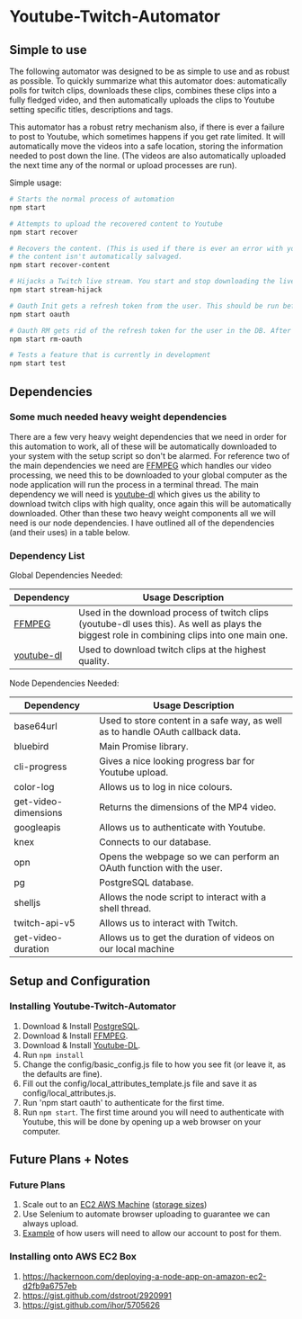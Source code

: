

# Youtube-Twitch-Automator

## Simple to use
The following automator was designed to be as simple to use and as robust as possible. To quickly summarize what this automator does: automatically polls for twitch clips, downloads these clips, combines these clips into a fully fledged video, and then automatically uploads the clips to Youtube setting specific titles, descriptions and tags.

This automator has a robust retry mechanism also, if there is ever a failure to post to Youtube, which sometimes happens if you get rate limited. It will automatically move the videos into a safe location, storing the information needed to post down the line. (The videos are also automatically uploaded the next time any of the normal or upload processes are run).

Simple  usage:

``` bash
# Starts the normal process of automation
npm start

# Attempts to upload the recovered content to Youtube
npm start recover

# Recovers the content. (This is used if there is ever an error with youtube upload and
# the content isn't automatically salvaged.
npm start recover-content

# Hijacks a Twitch live stream. You start and stop downloading the live stream and saving it to a file.
npm start stream-hijack

# Oauth Init gets a refresh token from the user. This should be run before anything for personal use.
npm start oauth

# Oauth RM gets rid of the refresh token for the user in the DB. After this is run you will need to re-authenticate with 'npm start oauth'.
npm start rm-oauth

# Tests a feature that is currently in development
npm start test
```

## Dependencies
### Some much needed heavy weight dependencies
There are a few very heavy weight dependencies that we need in order for this automation to work, all of these will be automatically downloaded to your system with the setup script so don't be alarmed. For reference two of the main dependencies we need are [FFMPEG](https://www.ffmpeg.org/) which handles our video processing, we need this to be downloaded to your global computer as the node application will run the process in a terminal thread. The main dependency we will need is [youtube-dl](https://rg3.github.io/youtube-dl/) which gives us the ability to download twitch clips with high quality, once again this will be automatically downloaded. Other than these two heavy weight components all we will need is our node dependencies. I have outlined all of the dependencies (and their uses) in a table below.

### Dependency List
Global Dependencies Needed:


| Dependency | Usage Description                                                                                                                             |
|------------|-----------------------------------------------------------------------------------------------------------------------------------------------|
| [FFMPEG](https://www.ffmpeg.org/)     | Used in the download process of twitch clips (youtube-dl uses this).  As well as plays the biggest role in combining clips into one main one. |
| [youtube-dl](https://rg3.github.io/youtube-dl/) | Used to download twitch clips at the highest quality.                                                                                         |

Node Dependencies Needed:


| Dependency           | Usage Description                                                              |
|----------------------|--------------------------------------------------------------------------------|
| base64url            | Used to store content in a safe way, as well as to handle OAuth callback data. |
| bluebird             | Main Promise library.                                                          |
| cli-progress         | Gives a nice looking progress bar for Youtube upload.                          |
| color-log            | Allows us to log in nice colours.                                              |
| get-video-dimensions | Returns the dimensions of the MP4 video.                                       |
| googleapis           | Allows us to authenticate with Youtube.                                        |
| knex                 | Connects to our database.                                                      |
| opn                  | Opens the webpage so we can perform an OAuth function with the user.           |
| pg                   | PostgreSQL database.                                                           |
| shelljs              | Allows the node script to interact with a shell thread.                        |
| twitch-api-v5        | Allows us to interact with Twitch.                                             |
| get-video-duration   | Allows us to get the duration of videos on our local machine                   |

## Setup and Configuration
### Installing Youtube-Twitch-Automator

1) Download & Install [PostgreSQL](https://www.postgresql.org/download/).
2) Download & Install [FFMPEG](https://www.ffmpeg.org/download.html).
3) Download & Install [Youtube-DL](https://rg3.github.io/youtube-dl/download.html).
4) Run `npm install`
5) Change the config/basic_config.js file to how you see fit (or leave it, as the defaults are fine).
6) Fill out the config/local_attributes_template.js file and save it as config/local_attributes.js.
7) Run 'npm start oauth' to authenticate for the first time.
8) Run `npm start`. The first time around you will need to authenticate with Youtube, this will be done by opening up a web browser on your computer.

## Future Plans + Notes
### Future Plans

1) Scale out to an [EC2 AWS Machine](https://aws.amazon.com/ec2/pricing/on-demand/) ([storage sizes](https://docs.aws.amazon.com/AWSEC2/latest/UserGuide/InstanceStorage.html))
2) Use Selenium to automate browser uploading to guarantee we can always upload.
3) [Example](https://www.quora.com/Is-there-a-way-to-allow-someone-else-to-upload-videos-to-my-channel-without-giving-them-my-login-credentials) of how users will need to allow our account to post for them.


### Installing onto AWS EC2 Box
1) https://hackernoon.com/deploying-a-node-app-on-amazon-ec2-d2fb9a6757eb
2) https://gist.github.com/dstroot/2920991
3) https://gist.github.com/ihor/5705626